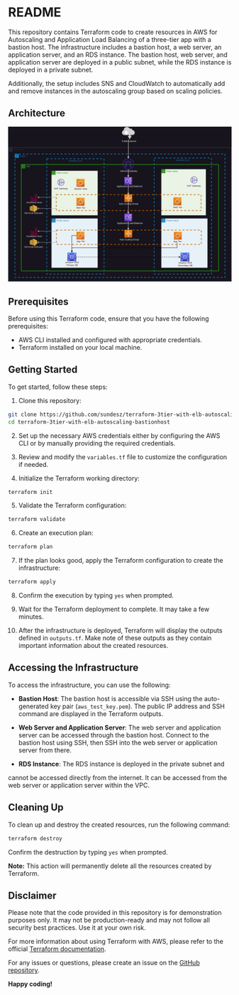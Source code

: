 # README

This repository contains Terraform code to create resources in AWS for Autoscaling and Application Load Balancing of a three-tier app with a bastion host. The infrastructure includes a bastion host, a web server, an application server, and an RDS instance. The bastion host, web server, and application server are deployed in a public subnet, while the RDS instance is deployed in a private subnet.

Additionally, the setup includes SNS and CloudWatch to automatically add and remove instances in the autoscaling group based on scaling policies.

## Architecture

![Alt text](markdown/images/aws_architecture.jpg)

## Prerequisites

Before using this Terraform code, ensure that you have the following prerequisites:

- AWS CLI installed and configured with appropriate credentials.
- Terraform installed on your local machine.

## Getting Started

To get started, follow these steps:

1. Clone this repository:

```bash
git clone https://github.com/sundesz/terraform-3tier-with-elb-autoscaling-bastionhost.git
cd terraform-3tier-with-elb-autoscaling-bastionhost
```

2. Set up the necessary AWS credentials either by configuring the AWS CLI or by manually providing the required credentials.

3. Review and modify the `variables.tf` file to customize the configuration if needed.

4. Initialize the Terraform working directory:

```bash
terraform init
```

5. Validate the Terraform configuration:

```bash
terraform validate
```

6. Create an execution plan:

```bash
terraform plan
```

7. If the plan looks good, apply the Terraform configuration to create the infrastructure:

```bash
terraform apply
```

8. Confirm the execution by typing `yes` when prompted.

9. Wait for the Terraform deployment to complete. It may take a few minutes.

10. After the infrastructure is deployed, Terraform will display the outputs defined in `outputs.tf`. Make note of these outputs as they contain important information about the created resources.

## Accessing the Infrastructure

To access the infrastructure, you can use the following:

- **Bastion Host**: The bastion host is accessible via SSH using the auto-generated key pair (`aws_test_key.pem`). The public IP address and SSH command are displayed in the Terraform outputs.

- **Web Server and Application Server**: The web server and application server can be accessed through the bastion host. Connect to the bastion host using SSH, then SSH into the web server or application server from there.

- **RDS Instance**: The RDS instance is deployed in the private subnet and

cannot be accessed directly from the internet. It can be accessed from the web server or application server within the VPC.

## Cleaning Up

To clean up and destroy the created resources, run the following command:

```bash
terraform destroy
```

Confirm the destruction by typing `yes` when prompted.

**Note:** This action will permanently delete all the resources created by Terraform.

## Disclaimer

Please note that the code provided in this repository is for demonstration purposes only. It may not be production-ready and may not follow all security best practices. Use it at your own risk.

For more information about using Terraform with AWS, please refer to the official [Terraform documentation](https://www.terraform.io/docs/providers/aws/index.html).

For any issues or questions, please create an issue on the [GitHub repository](https://github.com/sundesz/terraform-3tier-with-elb-autoscaling-bastionhost).

**Happy coding!**

